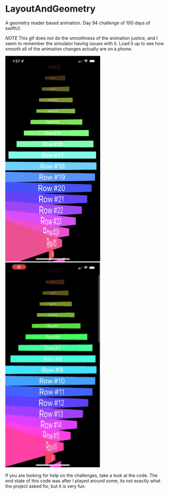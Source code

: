 # LayoutAndGeometry
A geometry reader based animation. Day 94 challenge of 100 days of swiftUI. 

*NOTE* This gif does not do the smoothness of the animation justice, and I seem to remember the simulator having issues with it. Load it up to see how smooth all of the animation changes actually are on a phone.

<img src="rdme1.PNG" alt="ContentView" width="300"/> <img src="rdme2.GIF" alt="ContentView" width="300"/> 

If you are looking for help on the challenges, take a look at the code. The end state of this code was after I played around some, its not exactly what the project asked for, but it is very fun.
